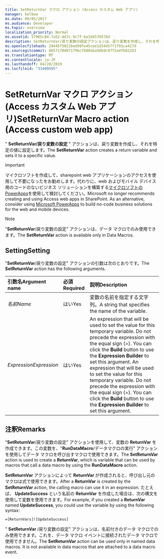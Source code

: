 ```yaml
---
title: SetReturnVar マクロ アクション (Access カスタム Web アプリ)
manager: kelbow
ms.date: 09/05/2017
ms.audience: Developer
ms.topic: overview
localization_priority: Normal
ms.assetid: 57965c84-7a52-4d7c-9c7f-be3d4570576d
description: SetReturnVar/戻り変数の設定アクションは、戻り変数を作成し、それを特定の値に設定します。
ms.openlocfilehash: 29445f5021bed99fe45cee1d34457f1f91ca417d
ms.sourcegitcommit: 8657170d071f9bcf680aba50b9c07f2a4fb82283
ms.translationtype: MT
ms.contentlocale: ja-JP
ms.lasthandoff: 04/28/2019
ms.locfileid: "33409595"
---
```

# <a name="setreturnvar-macro-action-access-custom-web-app"></a><span data-ttu-id="bc34b-103">SetReturnVar マクロ アクション (Access カスタム Web アプリ)</span><span class="sxs-lookup"><span data-stu-id="bc34b-103">SetReturnVar Macro action (Access custom web app)</span></span>

<span data-ttu-id="bc34b-104">" **SetReturnVar/戻り変数の設定** " アクションは、戻り変数を作成し、それを特定の値に設定します。</span><span class="sxs-lookup"><span data-stu-id="bc34b-104">The **SetReturnVar** action creates a return variable and sets it to a specific value.</span></span> 
  
> [!IMPORTANT]
> <span data-ttu-id="bc34b-p101">マイクロソフトを作成して、sharepoint web アプリケーションのアクセスを使用して不要になったをお勧めします。代わりに、web およびモバイル デバイス用のコードのないビジネス ソリューションを構築する[マイクロソフトの PowerApps](https://powerapps.microsoft.com/en-us/)を使用して検討してください。</span><span class="sxs-lookup"><span data-stu-id="bc34b-p101">Microsoft no longer recommends creating and using Access web apps in SharePoint. As an alternative, consider using [Microsoft PowerApps](https://powerapps.microsoft.com/en-us/) to build no-code business solutions for the web and mobile devices.</span></span> 
  
> [!NOTE]
> <span data-ttu-id="bc34b-107">"**SetReturnVar**/戻り変数の設定" アクションは、データ マクロでのみ使用できます。</span><span class="sxs-lookup"><span data-stu-id="bc34b-107">The **SetReturnVar** action is available only in Data Macros.</span></span> 
  
## <a name="setting"></a><span data-ttu-id="bc34b-108">Setting</span><span class="sxs-lookup"><span data-stu-id="bc34b-108">Setting</span></span>

<span data-ttu-id="bc34b-109">"**SetReturnVar**/戻り変数の設定" アクションの引数は次のとおりです。</span><span class="sxs-lookup"><span data-stu-id="bc34b-109">The **SetReturnVar** action has the following arguments.</span></span> 
  
|<span data-ttu-id="bc34b-110">**引数名**</span><span class="sxs-lookup"><span data-stu-id="bc34b-110">**Argument name**</span></span>|<span data-ttu-id="bc34b-111">**必須**</span><span class="sxs-lookup"><span data-stu-id="bc34b-111">**Required**</span></span>|<span data-ttu-id="bc34b-112">**説明**</span><span class="sxs-lookup"><span data-stu-id="bc34b-112">**Description**</span></span>|
|:-----|:-----|:-----|
| <span data-ttu-id="bc34b-113">_名前_</span><span class="sxs-lookup"><span data-stu-id="bc34b-113">_Name_</span></span> <br/> |<span data-ttu-id="bc34b-114">はい</span><span class="sxs-lookup"><span data-stu-id="bc34b-114">Yes</span></span>  <br/> |<span data-ttu-id="bc34b-115">変数の名前を指定する文字列。</span><span class="sxs-lookup"><span data-stu-id="bc34b-115">A string that specifies the name of the variable.</span></span>  <br/> |
| <span data-ttu-id="bc34b-116">_Expression_</span><span class="sxs-lookup"><span data-stu-id="bc34b-116">_Expression_</span></span> <br/> |<span data-ttu-id="bc34b-117">はい</span><span class="sxs-lookup"><span data-stu-id="bc34b-117">Yes</span></span>  <br/> |<span data-ttu-id="bc34b-p102">An expression that will be used to set the value for this temporary variable. Do not precede the expression with the equal sign (=). You can click the **Build** button to use the **Expression Builder** to set this argument.  </span><span class="sxs-lookup"><span data-stu-id="bc34b-p102">An expression that will be used to set the value for this temporary variable. Do not precede the expression with the equal sign (=). You can click the **Build** button to use the **Expression Builder** to set this argument.  </span></span><br/> |
   
## <a name="remarks"></a><span data-ttu-id="bc34b-121">注釈</span><span class="sxs-lookup"><span data-stu-id="bc34b-121">Remarks</span></span>

<span data-ttu-id="bc34b-122">"**SetReturnVar**/戻り変数の設定" アクションを使用して、変数の **ReturnVar** を作成できます。この変数を、"**RunDataMacro**/データマクロの実行" アクションを使用してデータ マクロを呼び出すマクロで使用できます。</span><span class="sxs-lookup"><span data-stu-id="bc34b-122">The **SetReturnVar** action is used to create a **ReturnVar**, which is variable that can be used by macros that call a data macro by using the **RunDataMacro** action.</span></span> 
  
<span data-ttu-id="bc34b-123">**SetReturnVar** アクションによって **ReturnVar** が作成されると、呼び出し元のマクロは式で使用できます。</span><span class="sxs-lookup"><span data-stu-id="bc34b-123">After a **ReturnVar** is created by the **SetReturnVar** action, the calling macro can use it in an expression.</span></span> <span data-ttu-id="bc34b-124">たとえば、 **UpdateSuccess** という名前の **ReturnVar** を作成した場合は、次の構文を使用して変数を使用できます。</span><span class="sxs-lookup"><span data-stu-id="bc34b-124">For example, if you created a **ReturnVar** named **UpdateSuccess**, you could use the variable by using the following syntax:</span></span>
  
`=[ReturnVars]![UpdateSuccess]`

<span data-ttu-id="bc34b-p104">" **SetReturnVar** /戻り変数の設定" アクションは、名前付きのデータ マクロでのみ使用できます。これを、データ マクロ イベントに接続されたデータ マクロで使用できません。</span><span class="sxs-lookup"><span data-stu-id="bc34b-p104">The **SetReturnVar** action can be used only in named data macros. It is not available in data macros that are attached to a data macro event.</span></span> 
  

